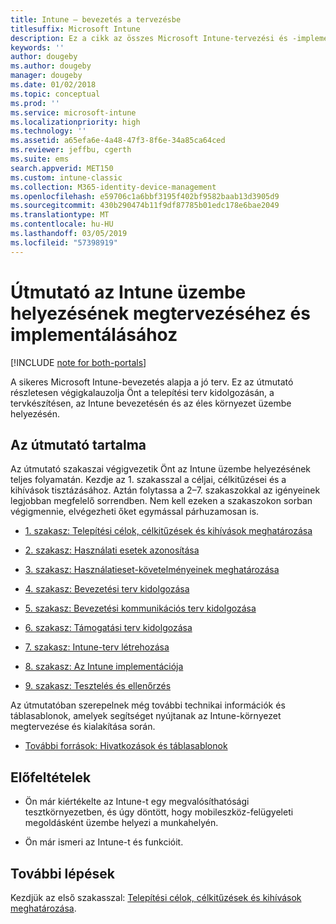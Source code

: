 ```yaml
---
title: Intune – bevezetés a tervezésbe
titlesuffix: Microsoft Intune
description: Ez a cikk az összes Microsoft Intune-tervezési és -implementálási szakasz közös bevezetője. A célok, használati esetek és követelmények meghatározását, bevezetési és kommunikációs tervek, támogatási, tesztelési és érvényesítési tervek létrehozását segítő eszközök.
keywords: ''
author: dougeby
ms.author: dougeby
manager: dougeby
ms.date: 01/02/2018
ms.topic: conceptual
ms.prod: ''
ms.service: microsoft-intune
ms.localizationpriority: high
ms.technology: ''
ms.assetid: a65efa6e-4a48-47f3-8f6e-34a85ca64ced
ms.reviewer: jeffbu, cgerth
ms.suite: ems
search.appverid: MET150
ms.custom: intune-classic
ms.collection: M365-identity-device-management
ms.openlocfilehash: e59706c1a6bbf3195f402bf9582baab13d3905d9
ms.sourcegitcommit: 430b290474b11f9df87785b01edc178e6bae2049
ms.translationtype: MT
ms.contentlocale: hu-HU
ms.lasthandoff: 03/05/2019
ms.locfileid: "57398919"
---
```

# <a name="intune-deployment-planning-design-and-implementation-guide"></a>Útmutató az Intune üzembe helyezésének megtervezéséhez és implementálásához

[!INCLUDE [note for both-portals](./includes/note-for-both-portals.md)]

A sikeres Microsoft Intune-bevezetés alapja a jó terv. Ez az útmutató részletesen végigkalauzolja Önt a telepítési terv kidolgozásán, a tervkészítésen, az Intune bevezetésén és az éles környezet üzembe helyezésén.

## <a name="whats-included-in-this-guide"></a>Az útmutató tartalma

Az útmutató szakaszai végigvezetik Önt az Intune üzembe helyezésének teljes folyamatán. Kezdje az 1. szakasszal a céljai, célkitűzései és a kihívások tisztázásához. Aztán folytassa a 2–7. szakaszokkal az igényeinek legjobban megfelelő sorrendben. Nem kell ezeken a szakaszokon sorban végigmennie, elvégezheti őket egymással párhuzamosan is.

-   [1. szakasz: Telepítési célok, célkitűzések és kihívások meghatározása](planning-guide-deployment-goals.md)

-   [2. szakasz: Használati esetek azonosítása](planning-guide-scenarios.md)

-   [3. szakasz: Használatieset-követelményeinek meghatározása](planning-guide-requirements.md)

-   [4. szakasz: Bevezetési terv kidolgozása](planning-guide-rollout-plan.md)

-   [5. szakasz: Bevezetési kommunikációs terv kidolgozása](planning-guide-communication-plan.md)

-   [6. szakasz: Támogatási terv kidolgozása](planning-guide-support-plan.md)

-   [7. szakasz: Intune-terv létrehozása](planning-guide-design.md)

-   [8. szakasz: Az Intune implementációja](planning-guide-onboarding.md)

-   [9. szakasz: Tesztelés és ellenőrzés](planning-guide-test-validation.md)

Az útmutatóban szerepelnek még további technikai információk és táblasablonok, amelyek segítséget nyújtanak az Intune-környezet megtervezése és kialakítása során.

-   [További források: Hivatkozások és táblasablonok](planning-guide-resources.md)

## <a name="assumptions"></a>Előfeltételek

-   Ön már kiértékelte az Intune-t egy megvalósíthatósági tesztkörnyezetben, és úgy döntött, hogy mobileszköz-felügyeleti megoldásként üzembe helyezi a munkahelyén.

-   Ön már ismeri az Intune-t és funkcióit.

## <a name="next-steps"></a>További lépések

Kezdjük az első szakasszal: [Telepítési célok, célkitűzések és kihívások meghatározása](planning-guide-deployment-goals.md).
